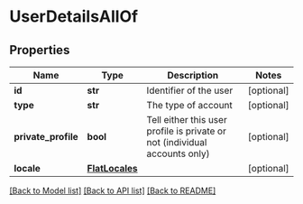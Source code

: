 # UserDetailsAllOf

## Properties
Name | Type | Description | Notes
------------ | ------------- | ------------- | -------------
**id** | **str** | Identifier of the user | [optional] 
**type** | **str** | The type of account | [optional] 
**private_profile** | **bool** | Tell either this user profile is private or not (individual accounts only) | [optional] 
**locale** | [**FlatLocales**](FlatLocales.md) |  | [optional] 

[[Back to Model list]](../README.md#documentation-for-models) [[Back to API list]](../README.md#documentation-for-api-endpoints) [[Back to README]](../README.md)


